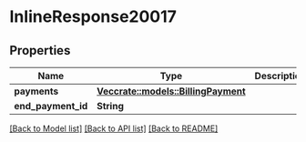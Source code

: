 # InlineResponse20017

## Properties

Name | Type | Description | Notes
------------ | ------------- | ------------- | -------------
**payments** | [**Vec<crate::models::BillingPayment>**](BillingPayment.md) |  | 
**end_payment_id** | **String** |  | 

[[Back to Model list]](../README.md#documentation-for-models) [[Back to API list]](../README.md#documentation-for-api-endpoints) [[Back to README]](../README.md)


